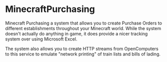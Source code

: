 # MinecraftPurchasing
Minecraft Purchasing a system that allows you to create Purchase Orders to different establishments throughout your Minecraft world.  While the system doesn't actually do anything in game, it does provide a nicer tracking system over using Microsoft Excel.

The system also allows you to create HTTP streams from OpenComputers to this service to emulate "network printing" of train lists and bills of lading.
